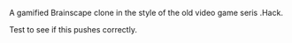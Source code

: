 A gamified Brainscape clone in the style of the old video game seris .Hack.

Test to see if this pushes correctly.
